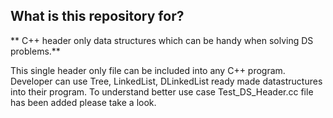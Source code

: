 ## What is this repository for? ###
** C++ header only data structures which can be handy when solving DS problems.**

This single header only file can be included into any C++ program. Developer can use Tree, LinkedList, DLinkedList ready made datastructures into their program. To understand better use case Test_DS_Header.cc file has been added please take a look.

